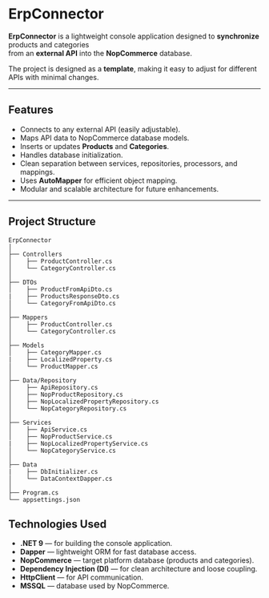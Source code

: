 # ErpConnector

**ErpConnector** is a lightweight console application designed to **synchronize** products and categories  
from an **external API** into the **NopCommerce** database.

The project is designed as a **template**, making it easy to adjust for different APIs with minimal changes.

---

## Features

- Connects to any external API (easily adjustable).
- Maps API data to NopCommerce database models.
- Inserts or updates **Products** and **Categories**.
- Handles database initialization.
- Clean separation between services, repositories, processors, and mappings.
- Uses **AutoMapper** for efficient object mapping.
- Modular and scalable architecture for future enhancements.

---

## Project Structure

```plaintext
ErpConnector
│
├── Controllers
│    ├── ProductController.cs
│    └── CategoryController.cs
│
├── DTOs
│    ├── ProductFromApiDto.cs
|    ├── ProductsResponseDto.cs  
│    └── CategoryFromApiDto.cs
│
├── Mappers
│    ├── ProductController.cs
│    └── CategoryController.cs
│
├── Models
│    ├── CategoryMapper.cs
|    ├── LocalizedProperty.cs
│    └── ProductMapper.cs
│
├── Data/Repository
│    ├── ApiRepository.cs
│    ├── NopProductRepository.cs
│    ├── NopLocalizedPropertyRepository.cs
│    └── NopCategoryRepository.cs
│
├── Services
│    ├── ApiService.cs
│    ├── NopProductService.cs
|    ├── NopLocalizedPropertyService.cs
│    └── NopCategoryService.cs
│
├── Data
|    ├── DbInitializer.cs
│    └── DataContextDapper.cs
│
├── Program.cs
└── appsettings.json
```

## Technologies Used

- **.NET 9** — for building the console application.
- **Dapper** — lightweight ORM for fast database access.
- **NopCommerce** — target platform database (products and categories).
- **Dependency Injection (DI)** — for clean architecture and loose coupling.
- **HttpClient** — for API communication.
- **MSSQL** — database used by NopCommerce.
